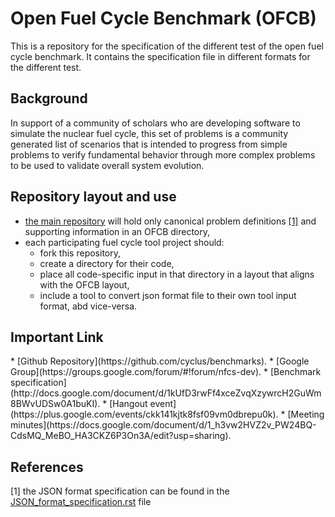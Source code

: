 Open Fuel Cycle Benchmark (OFCB)
====================

This is a repository for the specification of the different test of the open fuel cycle benchmark.
It contains the specification file in different formats for the different test.

<h2 id="background">Background</h2>

In support of a community of scholars who are developing software to simulate the nuclear fuel cycle, this set of problems is a community generated list of scenarios that is intended to progress from simple problems to verify fundamental behavior through more complex problems to be used to validate overall system evolution.


<h2 id="repo">Repository layout and use</h2>

* [the main repository](https://github.com/cyclus/benchmarks) will hold only canonical problem definitions [\[1\]](#r) and supporting information in an OFCB directory,
* each participating fuel cycle tool project should:
  - fork this repository,
  - create a directory for their code,
  - place all code-specific input in that directory in a layout that aligns with the OFCB layout,
  - include a tool to convert json format file to their own tool input format, abd vice-versa.




<h2 id="link">Important Link</h2>
* [Github Repository](https://github.com/cyclus/benchmarks).
* [Google Group](https://groups.google.com/forum/#!forum/nfcs-dev).
* [Benchmark specification](http://docs.google.com/document/d/1kUfD3rwFf4xceZvqXzywrcH2GuWm8BWvUDSw0A1buKI).
* [Hangout event](https://plus.google.com/events/ckk141kjtk8fsf09vm0dbrepu0k).
* [Meeting minutes](https://docs.google.com/document/d/1_h3vw2HVZ2v_PW24BQ-CdsMQ_MeBO_HA3CKZ6P3On3A/edit?usp=sharing).



<h2 id="r">References</h2>

[1] the JSON format specification can be found in the [JSON\_format_specification.rst](JSON_format_specification.rst) file